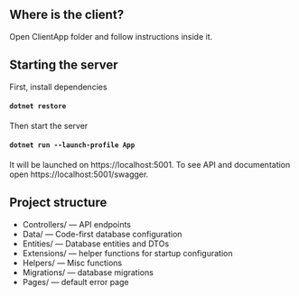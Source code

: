 ## Where is the client?
Open ClientApp folder and follow instructions inside it.

## Starting the server

First, install dependencies
#### `dotnet restore`

Then start the server
#### `dotnet run --launch-profile App`

It will be launched on https://localhost:5001. To see API and documentation open https://localhost:5001/swagger.

## Project structure
 - Controllers/ — API endpoints
 - Data/ — Code-first database configuration
 - Entities/ — Database entities and DTOs
 - Extensions/ — helper functions for startup configuration
 - Helpers/ — Misc functions
 - Migrations/ — database migrations
 - Pages/ — default error page
